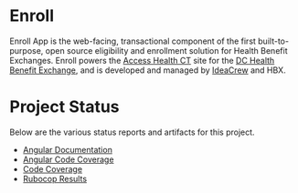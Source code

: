 # Enroll

Enroll App is the web-facing, transactional component of the first built-to-purpose, open source eligibility and enrollment solution for Health Benefit Exchanges. Enroll powers the [Access Health CT](https://dchealthlink.com/) site for the [DC Health Benefit Exchange](http://hbx.dc.gov/), and is developed and managed by [IdeaCrew](http://www.ideacrew.com) and HBX.

# Project Status

Below are the various status reports and artifacts for this project.

* [Angular Documentation](../angular_documentation/index.html)
* [Angular Code Coverage](../angular_coverage/index.html)
* [Code Coverage](../coverage/index.html)
* [Rubocop Results](../rubocop/index.html)

